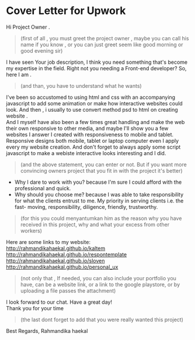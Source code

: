 # Cover Letter for Upwork

Hi Project Owner .

> (first of all , you  must greet the project owner , maybe you can call his name if you know , or you can just greet seem like good morning or good evening sir)

I have seen Your job description, I think you need something that's become my expertise in the field. Right not you needing a Front-end developer? So, here I am .
> (and than, you have to understand what he wants)

I've been so accustomed to using html and css with an accompanying javascript to add some animation or make how interactive websites could look. And then , i usually to use convert method psd to html on creating website .   
And I myself have also been a few times great handling and make the web their own responsive to other media, and maybe I'll show you a few websites I answer I created with responsiveness to mobile and tablet.   
Responsive designs both mobile, tablet or laptop computer even I apply every my website creation. And don't forget to always apply some script javascript to make a webiste interactive looks interesting and I did.  
> (and the above statement, you can enter or not. But if you want more convincing owners project that you fit in with the project it's better)
 

- Why I dare to work with you? because I'm sure I could afford with the professional and quick.  
- Why should you choose me? because I was able to take responsibility for what the clients entrust to me. My priority in serving clients i.e. the fast- moving, responsibility, diligence, friendly, trustworthy.  

> (for this you could menyantumkan him as the reason why you have received in this project, why and what your excess from other workers)

Here are some links to my website:  
http://rahmandikahaekal.github.io/kaltem  
http://rahmandikahaekal.github.io/respontemplate 
http://rahmandikahaekal.github.io/sloven 
http://rahmandikahaekal.github.io/personal_ux    
> (not only that , If needed, you can also include your portfolio you have, can be a website link, or a link to the google playstore, or by uploading a file passes the attachment)
 

I look forward to our chat. Have a great day!  
Thank you for your time 
> (the last dont forget to add that you were really wanted this project)

Best Regards, Rahmandika haekal
